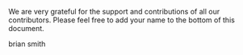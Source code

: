 We are very grateful for the support and contributions of all our contributors. Please feel free to add your name to the bottom of this document.

brian smith